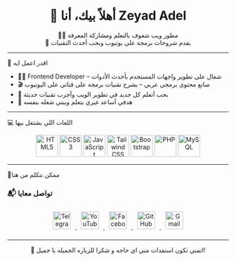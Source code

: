 <h1 align="center">👋 أهلاً بيك، أنا Zeyad Adel</h1>
<p align="center">
  🧑‍💻 مطور ويب شغوف بالتعلم ومشاركة المعرفة  
  <br/>
  🎥 بقدم شروحات برمجة على يوتيوب وبحب أحدث التقنيات
</p>

---

 🚀 اقدر اعمل ايه 

- 👨‍💻 Frontend Developer – شغال على تطوير واجهات المستخدم بأحدث الأدوات  
- 🎬 صانع محتوى برمجي عربي – بشرح تقنيات برمجة على قناتي على اليوتيوب  
- 🔄 بحب أتعلم كل جديد في تطوير الويب وأجرب تقنيات حديثة  
- 🧠 هدفي أساعد غيري يتعلم ويبني شغله بنفسه  

---
 💻 اللغات اللي بشتغل بيها

<p align="center">
  <img src="https://cdn.simpleicons.org/html5/E34F26" alt="HTML5" width="50" height="50" />
  <img src="https://cdn.simpleicons.org/css3/1572B6" alt="CSS3" width="50" height="50" />
  <img src="https://cdn.simpleicons.org/javascript/F7DF1E" alt="JavaScript" width="50" height="50" />
  <img src="https://cdn.simpleicons.org/tailwindcss/38B2AC" alt="Tailwind CSS" width="50" height="50" />
  <img src="https://cdn.simpleicons.org/bootstrap/7952B3" alt="Bootstrap" width="50" height="50" />
  <img src="https://cdn.simpleicons.org/php/777BB4" alt="PHP" width="50" height="50" />
  <img src="https://cdn.simpleicons.org/mysql/4479A1" alt="MySQL" width="50" height="50" />
</p>


---

🔗ممكن نتكلم من هنا

### 📬 تواصل معايا

<p align="center">
  <a href="https://t.me/Arab-coding" target="_blank">
    <img src="https://cdn.jsdelivr.net/gh/devicons/devicon/icons/telegram/telegram-original.svg" alt="Telegram" width="40" style="margin: 10px"/>
  </a>
  <a href="https://www.youtube.com/@Arab-Coding" target="_blank">
    <img src="https://cdn.jsdelivr.net/gh/devicons/devicon/icons/youtube/youtube-original.svg" alt="YouTube" width="40" style="margin: 10px"/>
  </a>
  <a href="https://www.facebook.com/zeyad.adel.omar?locale=ar_AR" target="_blank">
    <img src="https://cdn-icons-png.flaticon.com/512/733/733547.png" alt="Facebook" width="40" style="margin: 10px"/>
  </a>
  <a href="https://github.com/Arab-Coding-YT" target="_blank">
    <img src="https://cdn.jsdelivr.net/gh/devicons/devicon/icons/github/github-original.svg" alt="GitHub" width="40" style="margin: 10px"/>
  </a>
  <a href="mailto:za8398866@gmail.com" target="_blank">
    <img src="https://cdn-icons-png.flaticon.com/512/732/732200.png" alt="Gmail" width="40" style="margin: 10px"/>
  </a>
</p>



---

<p align="center">
  🙌 اتمني تكون استفدات مني اي حاجه و شكرا للزياره الجميله يا جميل!  
  <br/>

</p>
